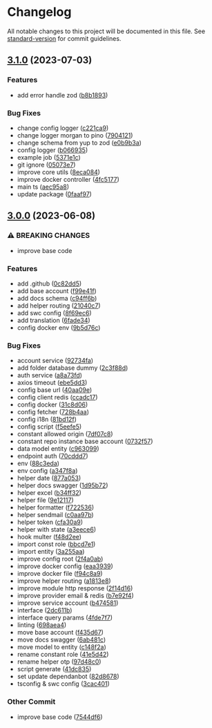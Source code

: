 # Changelog

All notable changes to this project will be documented in this file. See [standard-version](https://github.com/conventional-changelog/standard-version) for commit guidelines.

## [3.1.0](https://github.com/masb0ymas/expresso-gateway/compare/v3.0.0...v3.1.0) (2023-07-03)


### Features

* add error handle zod ([b8b1893](https://github.com/masb0ymas/expresso-gateway/commit/b8b1893cdac33263aae6a6ded92895e9a54360a9))


### Bug Fixes

* change config logger ([c221ca9](https://github.com/masb0ymas/expresso-gateway/commit/c221ca9f8dd71efdfe6841335124cf379057fa2d))
* change logger morgan to pino ([7904121](https://github.com/masb0ymas/expresso-gateway/commit/7904121aae00a6d39958e7d7a7fbc4400eb512fd))
* change schema from yup to zod ([e0b9b3a](https://github.com/masb0ymas/expresso-gateway/commit/e0b9b3a10e0dad8d760ac0484ddfd285aa72b1c9))
* config logger ([b066935](https://github.com/masb0ymas/expresso-gateway/commit/b066935e57b671de6cc3aa0eba52c6b756b9fd6a))
* example job ([5371e1c](https://github.com/masb0ymas/expresso-gateway/commit/5371e1c87be16866c1f040c38218c0ae9cb54daf))
* git ignore ([05073e7](https://github.com/masb0ymas/expresso-gateway/commit/05073e74673265bf83b53da58971d367817aba29))
* improve core utils ([8eca084](https://github.com/masb0ymas/expresso-gateway/commit/8eca08411fd45b29d04973cb5915fa26e56b9cb1))
* improve docker controller ([4fc5177](https://github.com/masb0ymas/expresso-gateway/commit/4fc5177d6994412a10dda4f8e9f9d7269603ceb4))
* main ts ([aec95a8](https://github.com/masb0ymas/expresso-gateway/commit/aec95a85283f66da3038092a3aa249bcee098651))
* update package ([0faaf97](https://github.com/masb0ymas/expresso-gateway/commit/0faaf9736d9733dc37e4782c5a7031b25ac0a517))

## [3.0.0](https://github.com/masb0ymas/expresso-gateway/compare/v2.1.0...v3.0.0) (2023-06-08)


### ⚠ BREAKING CHANGES

* improve base code

### Features

* add .github ([0c82dd5](https://github.com/masb0ymas/expresso-gateway/commit/0c82dd55781fa10c0ed30b54e1b259e2b65e04cc))
* add base account ([f99e41f](https://github.com/masb0ymas/expresso-gateway/commit/f99e41f4c88a29e07e294beb338c2db1e587d7b9))
* add docs schema ([c94ff6b](https://github.com/masb0ymas/expresso-gateway/commit/c94ff6b6121caa1eeec4b9a0f3e079fe93614b07))
* add helper routing ([21040c7](https://github.com/masb0ymas/expresso-gateway/commit/21040c77877bf09fc7b5bea47081be8f0da2216c))
* add swc config ([8f69ec6](https://github.com/masb0ymas/expresso-gateway/commit/8f69ec62cc0a238cd9f4bce1d5f39fee348e0a89))
* add translation ([6fade34](https://github.com/masb0ymas/expresso-gateway/commit/6fade3464d783ae29e26d7bfbc386af90d1b3591))
* config docker env ([9b5d76c](https://github.com/masb0ymas/expresso-gateway/commit/9b5d76c1500a771ac3823c2d6896cf4dfae46415))


### Bug Fixes

* account service ([92734fa](https://github.com/masb0ymas/expresso-gateway/commit/92734fa69118bedebe0dd1b652643de85f7e89cc))
* add folder database dummy ([2c3f88d](https://github.com/masb0ymas/expresso-gateway/commit/2c3f88d08ac5d1c367276beb580005152c6a54c9))
* auth service ([a8a73fd](https://github.com/masb0ymas/expresso-gateway/commit/a8a73fdac2c7a38eb3da86be6759fd4ff8b6fa31))
* axios timeout ([ebe5dd3](https://github.com/masb0ymas/expresso-gateway/commit/ebe5dd334f711361c78fcaba05e8617ad6315e7b))
* config base url ([40aa09e](https://github.com/masb0ymas/expresso-gateway/commit/40aa09edb25e08c19e350b0ea2a684543a6fb0b0))
* config client redis ([ccadc17](https://github.com/masb0ymas/expresso-gateway/commit/ccadc17c5ec11f07e74695bdbbc898231246fe47))
* config docker ([31c8d06](https://github.com/masb0ymas/expresso-gateway/commit/31c8d06cf36018137266c3e143408b5deeb70bdf))
* config fetcher ([728b4aa](https://github.com/masb0ymas/expresso-gateway/commit/728b4aa7886a1b3495f21a30e7dc37fc6a1e7ddf))
* config i18n ([81bd12f](https://github.com/masb0ymas/expresso-gateway/commit/81bd12fde5773949947391f11ccd4fa52be2c827))
* config script ([f5eefe5](https://github.com/masb0ymas/expresso-gateway/commit/f5eefe5d84643d6f748faf11606108b9565750e3))
* constant allowed origin ([7df07c8](https://github.com/masb0ymas/expresso-gateway/commit/7df07c87f7411bbf3e37e7393276aa615845c410))
* constant repo instance base account ([0732f57](https://github.com/masb0ymas/expresso-gateway/commit/0732f571124028dfd857f03aa6c8bc5d158aa09e))
* data model entity ([c963099](https://github.com/masb0ymas/expresso-gateway/commit/c9630993d83cf63e9b74cd23254c6518a23748c8))
* endpoint auth ([70cddd7](https://github.com/masb0ymas/expresso-gateway/commit/70cddd74a9da5a7fb92c34150bbdffe0aaa53816))
* env ([88c3eda](https://github.com/masb0ymas/expresso-gateway/commit/88c3eda85194ba857a17c7bd6c48f5b09585f4ca))
* env config ([a347f8a](https://github.com/masb0ymas/expresso-gateway/commit/a347f8a531dbdfca22fc6f1cc47c9334bd985834))
* helper date ([877a053](https://github.com/masb0ymas/expresso-gateway/commit/877a053eaba160bfc4267b298bb181da3d651678))
* helper docs swagger ([1d95b72](https://github.com/masb0ymas/expresso-gateway/commit/1d95b722b22cdab11924234064749290185ed8d3))
* helper excel ([b34ff32](https://github.com/masb0ymas/expresso-gateway/commit/b34ff32e3bb49b16cfe778a2be558577e202d119))
* helper file ([9e12117](https://github.com/masb0ymas/expresso-gateway/commit/9e121177b398e37ba6363efc4468da2a3ae0d861))
* helper formatter ([f722536](https://github.com/masb0ymas/expresso-gateway/commit/f72253610475b378f4055e5290e08f598733e998))
* helper sendmail ([c0aa97b](https://github.com/masb0ymas/expresso-gateway/commit/c0aa97b80248d24da5a72362fc0c072ce71368b3))
* helper token ([cfa30a9](https://github.com/masb0ymas/expresso-gateway/commit/cfa30a9a1ce301900b7449a06f579c07f1647f4d))
* helper with state ([a3eece6](https://github.com/masb0ymas/expresso-gateway/commit/a3eece6616f7542503340f5e609af33738db28e4))
* hook multer ([f48d2ee](https://github.com/masb0ymas/expresso-gateway/commit/f48d2eeb0c720b22f4096f8702c845c4a8d9d972))
* import const role ([bbcd7e1](https://github.com/masb0ymas/expresso-gateway/commit/bbcd7e183f0a042d7c994a6de0f0ba77b0cd0134))
* import entity ([3a255aa](https://github.com/masb0ymas/expresso-gateway/commit/3a255aa0cf93b098f21ade7c0cf6ff419dfc0c60))
* improve config root ([2f4a0ab](https://github.com/masb0ymas/expresso-gateway/commit/2f4a0ab6647a41ebe65a8e44f4ceb9392bd8c931))
* improve docker config ([eaa3939](https://github.com/masb0ymas/expresso-gateway/commit/eaa39391ef59c2836f0ec924c43c7c2c776bb7bf))
* improve docker file ([f94c8a9](https://github.com/masb0ymas/expresso-gateway/commit/f94c8a91d3168372cf6bba79cdf63eb69aaefa73))
* improve helper routing ([a1813e8](https://github.com/masb0ymas/expresso-gateway/commit/a1813e8ece477d53a59be0532a11a2aa3541dcdf))
* improve module http response ([2f14d16](https://github.com/masb0ymas/expresso-gateway/commit/2f14d16550304088fbec66fb929e905f8791b193))
* improve provider email & redis ([b7e92f4](https://github.com/masb0ymas/expresso-gateway/commit/b7e92f4f95e28de24776aa12ee8a14e4c72a9ae8))
* improve service account ([b474581](https://github.com/masb0ymas/expresso-gateway/commit/b474581132da342d88c9ca2d79e7f342ecbe035a))
* interface ([2dc611b](https://github.com/masb0ymas/expresso-gateway/commit/2dc611bc03d40e1a076a3d29c35ddd70a142c9dc))
* interface query params ([4fde7f7](https://github.com/masb0ymas/expresso-gateway/commit/4fde7f79ed10e9dc56f0d828ffd061e9b8f27e40))
* linting ([698aea4](https://github.com/masb0ymas/expresso-gateway/commit/698aea43498429dface11594f0d52573097fe8a3))
* move base account ([f435d67](https://github.com/masb0ymas/expresso-gateway/commit/f435d6723b6714d6d9f73c85aa0b7555229e6f58))
* move docs swagger ([6ab481c](https://github.com/masb0ymas/expresso-gateway/commit/6ab481cc9cc6fd7519133053616a117c27cc0980))
* move model to entity ([c148f2a](https://github.com/masb0ymas/expresso-gateway/commit/c148f2a455afc1bcbdf284a8d782dcc237f0185c))
* rename constant role ([41e5d42](https://github.com/masb0ymas/expresso-gateway/commit/41e5d42bc020a55a2dcd111408d02438ce10ae72))
* rename helper otp ([97d48c0](https://github.com/masb0ymas/expresso-gateway/commit/97d48c0a58a9b211b44c8e7d04c742bf7ea546ed))
* script generate ([41dc835](https://github.com/masb0ymas/expresso-gateway/commit/41dc835f55b0d907517ae71c5dc75aac1f4d9e2d))
* set update dependanbot ([82d8678](https://github.com/masb0ymas/expresso-gateway/commit/82d867804183faf6a743bf9c9a1c10973095e561))
* tsconfig & swc config ([3cac401](https://github.com/masb0ymas/expresso-gateway/commit/3cac401c34eb26c65f7d6d4b0abf9b5a7f0828e7))


### Other Commit

* improve base code ([7544df6](https://github.com/masb0ymas/expresso-gateway/commit/7544df6d9f49e19b8ccb4ed3b3596d4d9ebad6ab))
